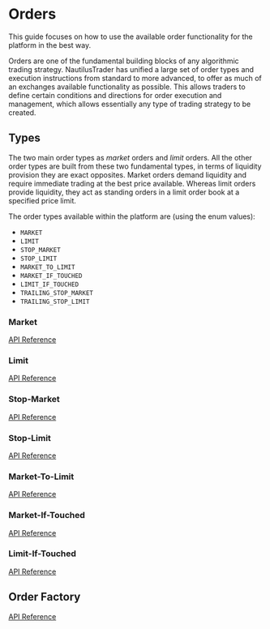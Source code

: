 # Orders

This guide focuses on how to use the available order functionality for the platform in the best way.

Orders are one of the fundamental building blocks of any algorithmic trading strategy.
NautilusTrader has unified a large set of order types and execution instructions
from standard to more advanced, to offer as much of an exchanges available functionality
as possible. This allows traders to define certain conditions and directions for
order execution and management, which allows essentially any type of trading strategy to be created.

## Types
The two main order types as _market_ orders and _limit_ orders. All the other order
types are built from these two fundamental types, in terms of liquidity provision they
are exact opposites. Market orders demand liquidity and require immediate trading at the best
price available. Whereas limit orders provide liquidity, they act as standing orders in a limit order book 
at a specified price limit.

The order types available within the platform are (using the enum values):
- `MARKET`
- `LIMIT`
- `STOP_MARKET`
- `STOP_LIMIT`
- `MARKET_TO_LIMIT`
- `MARKET_IF_TOUCHED`
- `LIMIT_IF_TOUCHED`
- `TRAILING_STOP_MARKET`
- `TRAILING_STOP_LIMIT`

### Market

[API Reference](../api_reference/model/orders.md#market)

### Limit

[API Reference](../api_reference/model/orders.md#limit)

### Stop-Market

[API Reference](../api_reference/model/orders.md#stop-market)

### Stop-Limit

[API Reference](../api_reference/model/orders.md#stop-limit)

### Market-To-Limit

[API Reference](../api_reference/model/orders.md#market-to-limit)

### Market-If-Touched

[API Reference](../api_reference/model/orders.md#market-if-touched)

### Limit-If-Touched

[API Reference](../api_reference/model/orders.md#limit-if-touched)

## Order Factory

[API Reference](../api_reference/common.md#factories)
